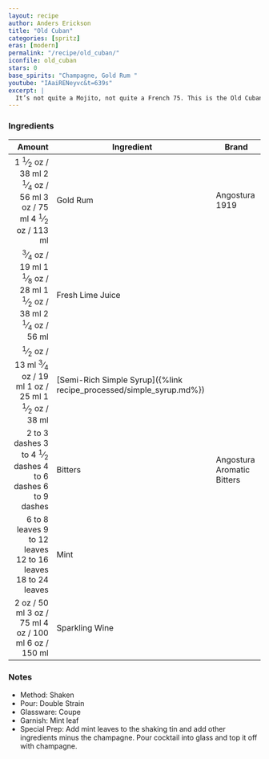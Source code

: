 ```yaml
---
layout: recipe
author: Anders Erickson
title: "Old Cuban"
categories: [spritz]
eras: [modern]
permalink: "/recipe/old_cuban/"
iconfile: old_cuban
stars: 0
base_spirits: "Champagne, Gold Rum "
youtube: "IAaiRENeyvc&t=639s"
excerpt: |
  It’s not quite a Mojito, not quite a French 75. This is the Old Cuban, a modern-classic cocktail from New York bartending legend Audrey Saunders.
---
```


### Ingredients

|        Amount | Ingredient                                                | Brand                      |
| ------------: | --------------------------------------------------------- | -------------------------- |
|        <span class="onex active">1 <sup>1</sup>&frasl;<sub>2</sub> oz  / 38 ml</span> <span class="onehalfx">2 <sup>1</sup>&frasl;<sub>4</sub> oz  / 56 ml</span> <span class="twox">3 oz  / 75 ml</span> <span class="threex">4 <sup>1</sup>&frasl;<sub>2</sub> oz  / 113 ml</span>| Gold Rum                                                  | Angostura 1919             |
|       <span class="onex active"> <sup>3</sup>&frasl;<sub>4</sub> oz  / 19 ml</span> <span class="onehalfx">1 <sup>1</sup>&frasl;<sub>8</sub> oz  / 28 ml</span> <span class="twox">1 <sup>1</sup>&frasl;<sub>2</sub> oz  / 38 ml</span> <span class="threex">2 <sup>1</sup>&frasl;<sub>4</sub> oz  / 56 ml</span>| Fresh Lime Juice                                          |
|        <span class="onex active"> <sup>1</sup>&frasl;<sub>2</sub> oz  / 13 ml</span> <span class="onehalfx"> <sup>3</sup>&frasl;<sub>4</sub> oz  / 19 ml</span> <span class="twox">1 oz  / 25 ml</span> <span class="threex">1 <sup>1</sup>&frasl;<sub>2</sub> oz  / 38 ml</span>| [Semi-Rich Simple Syrup]({%link recipe_processed/simple_syrup.md%}) |
| <span class="onex active">2 to 3 dashes</span> <span class="onehalfx">3 to 4 <sup>1</sup>&frasl;<sub>2</sub> dashes</span> <span class="twox">4 to 6 dashes</span> <span class="threex">6 to 9 dashes</span>| Bitters                                                   | Angostura Aromatic Bitters |
| <span class="onex active">6 to 8 leaves </span> <span class="onehalfx">9 to 12 leaves </span> <span class="twox">12 to 16 leaves </span> <span class="threex">18 to 24 leaves </span>| Mint                                                      |
|          <span class="onex active">2 oz  / 50 ml</span> <span class="onehalfx">3 oz  / 75 ml</span> <span class="twox">4 oz  / 100 ml</span> <span class="threex">6 oz  / 150 ml</span>| Sparkling Wine                                            |

### Notes

- Method: Shaken
- Pour: Double Strain
- Glassware: Coupe
- Garnish: Mint leaf
- Special Prep: Add mint leaves to the shaking tin and add other ingredients minus the champagne. Pour cocktail into glass and top it off with champagne.

    
<script type="application/ld+json">
{
  "@context": "https://schema.org",
  "@type": "Recipe",
  "author": {
    "@type": "Person",
    "name": "{{ page.author }}"
    },
  "image": "{% for ingredient in site.data[page.iconfile].images.ingredient limit: 1 %}{{ ingredient.url }}{% endfor %}",
  "description": "{{ page.excerpt | strip_html | replace: '"', "'" }}",
  "recipeIngredient": [
  " 1.5 oz Gold Rum ",
  "0.75 oz Fresh Lime Juice ",
  " 0.5 oz Semi-Rich Simple Syrup",
  "2 to 3 dashes Bitters",
  "6 to 8 leaves Mint ",
  " 2 oz Sparkling Wine "
    ],
  "name": "{{ page.title }}",
  "recipeInstructions": [
    {
      "@type": "HowToStep",
      "text": "- Method: Shaken"
    },
    {
      "@type": "HowToStep",
      "text": "- Pour: Double Strain"
    },
    {
      "@type": "HowToStep",
      "text": "- Glassware: Coupe"
    },
    {
      "@type": "HowToStep",
      "text": "- Garnish: Mint leaf"
    },
    {
      "@type": "HowToStep",
      "text": "- Special Prep: Add mint leaves to the shaking tin and add other ingredients minus the champagne. Pour cocktail into glass and top it off with champagne."
    }
    ],
  "recipeYield": "1 cocktail",
  "recipeCategory": "cocktail",
  {%- if page.stars and site.data.ratings[page.iconfile].ratings -%}"aggregateRating": "{%- include stars_metadata.html %} out of 5",{%- endif -%}
  "recipeCuisine": "global",
  "prepTime": "PT20M",
  "cookTime": "PT15S",
  "keywords": "{{ page.title }}, cocktail, {{ page.eras }}, {%- include category_metadata.html -%}, {%- include spirits_metadata.html -%}"
}
</script>

    
